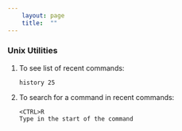 ```yaml
---
    layout: page
    title:  ""
---
```



### Unix Utilities

1. To see list of recent commands:
    ```console
    history 25
    ```

1. To search for a command in recent commands:
    ```console
    <CTRL>R
    Type in the start of the command
    ```
